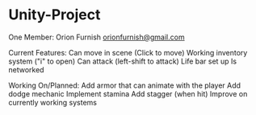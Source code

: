 # Unity-Project
One Member: Orion Furnish orionfurnish@gmail.com

Current Features:
   Can move in scene (Click to move)
   Working inventory system ("i" to open)
   Can attack (left-shift to attack)
   Life bar set up
   Is networked

Working On/Planned:
   Add armor that can animate with the player
   Add dodge mechanic
   Implement stamina
   Add stagger (when hit)
   Improve on currently working systems